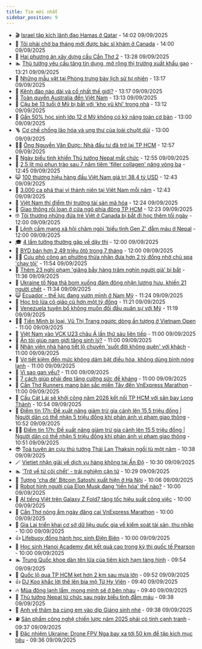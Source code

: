 ```yaml
---
title: Tim mới nhất
sidebar_position: 9
---
```


<!-- vnexpress-tin-moi-nhat:START -->
- 🎬 [Israel tập kích lãnh đạo Hamas ở Qatar](https://vnexpress.net/israel-tap-kich-lanh-dao-hamas-o-qatar-4937168.html) - 14:02 09/09/2025
- 🐎 [Tôi phải chờ ba tháng mới được bác sĩ khám ở Canada](https://vnexpress.net/kham-benh-o-nuoc-ngoai-kham-chua-benh-o-nuoc-ngoai-y-te-cong-canada-ve-viet-nam-chua-benh-toi-phai-cho-ba-thang-moi-duoc-kham-bac-si-chuyen-khoa-o-canada-4937021.html) - 14:00 09/09/2025
- 🦍 [Hai phương án xây dựng cầu Cần Thơ 2](https://vnexpress.net/hai-phuong-an-xay-dung-cau-can-tho-2-4937084.html) - 13:28 09/09/2025
- 🏊 [Thủ tướng yêu cầu tăng tín dụng, mở rộng thị trường xuất khẩu gạo](https://vnexpress.net/thu-tuong-yeu-cau-tang-tin-dung-mo-rong-thi-truong-xuat-khau-gao-4937163.html) - 13:21 09/09/2025
- 🎊 [Những mẫu vật tại Phòng trưng bày lịch sử tự nhiên](https://vnexpress.net/nhung-mau-vat-tai-phong-trung-bay-lich-su-tu-nhien-4937105.html) - 13:17 09/09/2025
- 🎃 [Kênh đào nào dài và cổ nhất thế giới?](https://vnexpress.net/kenh-dao-nao-dai-va-co-nhat-the-gioi-4937147.html) - 13:17 09/09/2025
- 🧰 [Toàn quyền Australia đến Việt Nam](https://vnexpress.net/toan-quyen-australia-den-viet-nam-4937128.html) - 13:13 09/09/2025
- 🔭 [Cậu bé 13 tuổi ở Mỹ bị bắt với &#39;kho vũ khí&#39; trong nhà](https://vnexpress.net/cau-be-13-tuoi-o-my-khi-bi-bat-voi-kho-vu-khi-trong-nha-4937123.html) - 13:12 09/09/2025
- 🫶 [Gần 50% học sinh lớp 12 ở Mỹ không có kỹ năng toán cơ bản](https://vnexpress.net/gan-50-hoc-sinh-lop-12-o-my-khong-co-ky-nang-toan-co-ban-4937069.html) - 13:00 09/09/2025
- 🪜 [Cơ chế chống lão hóa và ung thư của loài chuột dũi](https://vnexpress.net/co-che-chong-lao-hoa-va-ung-thu-cua-loai-chuot-dui-4936933.html) - 13:00 09/09/2025
- 👨‍🏫 [Ông Nguyễn Văn Được: Nhà đầu tư đã trở lại TP HCM](https://vnexpress.net/ong-nguyen-van-duoc-nha-dau-tu-da-tro-lai-tp-hcm-4937144.html) - 12:57 09/09/2025
- 🎊 [Ngày biểu tình khiến Thủ tướng Nepal mất chức](https://vnexpress.net/ngay-bieu-tinh-khien-thu-tuong-nepal-mat-chuc-4937154.html) - 12:55 09/09/2025
- 🎊 [2,5 lít mủ phun trào sau 7 năm tiêm &#39;filler collagen&#39; nâng vòng ba](https://vnexpress.net/2-5-lit-mu-phun-trao-sau-7-nam-tiem-filler-collagen-nang-vong-ba-4936833.html) - 12:45 09/09/2025
- 😺 [100 thương hiệu hàng đầu Việt Nam giá trị 38,4 tỷ USD](https://vnexpress.net/100-thuong-hieu-hang-dau-viet-nam-gia-tri-38-4-ty-usd-4937109.html) - 12:43 09/09/2025
- 🐘 [3.000 ca phá thai vị thành niên tại Việt Nam mỗi năm](https://vnexpress.net/3-000-ca-pha-thai-vi-thanh-nien-tai-viet-nam-moi-nam-4937156.html) - 12:43 09/09/2025
- 🌁 [Việt Nam thí điểm thị trường tài sản mã hóa](https://vnexpress.net/viet-nam-thi-diem-thi-truong-tai-san-ma-hoa-4937159.html) - 12:24 09/09/2025
- 🐲 [Giao thông rối loạn ở cửa ngõ phía đông TP HCM](https://vnexpress.net/giao-thong-roi-loan-o-cua-ngo-phia-dong-tp-hcm-4937152.html) - 12:23 09/09/2025
- 🤓 [Tôi thương những đứa trẻ Việt ở Canada bị bắt đi học thêm tối ngày](https://vnexpress.net/toi-thuong-nhung-dua-tre-viet-o-canada-bi-bat-di-hoc-them-toi-ngay-4937060.html) - 12:00 09/09/2025
- 💪 [Lệnh cấm mạng xã hội châm ngòi &#39;biểu tình Gen Z&#39; đẫm máu ở Nepal](https://vnexpress.net/lenh-cam-mang-xa-hoi-cham-ngoi-bieu-tinh-gen-z-dam-mau-o-nepal-4936744.html) - 12:00 09/09/2025
- 🎓 [4 lầm tưởng thường gặp về dậy thì](https://vnexpress.net/4-lam-tuong-thuong-gap-ve-day-thi-4937002.html) - 12:00 09/09/2025
- 🫣 [BYD bán hơn 2,49 triệu ôtô trong 7 tháng](https://vnexpress.net/byd-ban-hon-2-49-trieu-oto-trong-7-thang-4936839.html) - 12:00 09/09/2025
- 🧑‍💻 [Cựu phó công an phường thừa nhận đưa hơn 2 tỷ đồng nhờ chủ spa &#39;chạy tội&#39;](https://vnexpress.net/cuu-pho-cong-an-phuong-thua-nhan-dua-hon-2-ty-dong-nho-chu-spa-chay-toi-4937139.html) - 11:54 09/09/2025
- 🐲 [Thêm 23 nghi phạm &#39;giăng bẫy hàng trăm nghìn người già&#39; bị bắt](https://vnexpress.net/them-23-nghi-pham-giang-bay-hang-tram-nghin-nguoi-gia-bi-bat-4937145.html) - 11:36 09/09/2025
- 🌝 [Ukraine tố Nga thả bom xuống đám đông nhận lương hưu, khiến 21 người chết](https://vnexpress.net/ukraine-to-nga-tha-bom-xuong-dam-dong-nhan-luong-huu-khien-21-nguoi-chet-4937133.html) - 11:34 09/09/2025
- 😺 [Ecuador - thế lực đang vươn mình ở Nam Mỹ](https://vnexpress.net/ecuador-the-luc-dang-vuon-minh-o-nam-my-4937134.html) - 11:24 09/09/2025
- 🐎 [Học trò lừa cô giáo cũ hơn một tỷ đồng](https://vnexpress.net/hoc-tro-lua-co-giao-cu-hon-mot-ty-dong-4937137.html) - 11:21 09/09/2025
- 🎡 [Venezuela tuyên bố không muốn đối đầu quân sự với Mỹ](https://vnexpress.net/venezuela-tuyen-bo-khong-muon-doi-dau-quan-su-voi-my-4937099.html) - 11:19 09/09/2025
- 👨‍🏫 [Tiến Minh bị loại, Vũ Thị Trang ngược dòng ấn tượng ở Vietnam Open](https://vnexpress.net/tien-minh-bi-loai-vu-thi-trang-nguoc-dong-an-tuong-o-vietnam-open-4937087.html) - 11:00 09/09/2025
- 🦆 [Việt Nam vào VCK U23 châu Á lần thứ sáu liên tiếp](https://vnexpress.net/truc-tiep-tran-viet-nam-vs-yemen-tai-vong-loai-u23-chau-a-2026-4937094.html) - 11:00 09/09/2025
- 🚦 [Ăn tỏi giúp nam giới tăng sinh lý?](https://vnexpress.net/an-toi-giup-nam-gioi-tang-sinh-ly-4936648.html) - 11:00 09/09/2025
- 💫 [Nhân viên nhà hàng tiết lộ chuyện &#39;suốt đời không quên&#39; với khách](https://vnexpress.net/nhan-vien-nha-hang-tiet-lo-chuyen-suot-doi-khong-quen-voi-khach-4936547.html) - 11:00 09/09/2025
- 🎉 [Vợ tiết kiệm đến mức không dám bật điều hòa, không dùng bình nóng lạnh](https://vnexpress.net/vo-tiet-kiem-den-muc-khong-dam-bat-dieu-hoa-khong-dung-binh-nong-lanh-4932814.html) - 11:00 09/09/2025
- 🌋 [Vì sao gan yếu?](https://vnexpress.net/vi-sao-gan-yeu-4937020.html) - 11:00 09/09/2025
- 🤖 [7 cách giúp phái đẹp tăng cường sức đề kháng](https://vnexpress.net/7-cach-giup-phai-dep-tang-cuong-suc-de-khang-4936905.html) - 11:00 09/09/2025
- 🦏 [Cần Thơ Runners mang bản sắc miền Tây đến VnExpress Marathon](https://vnexpress.net/can-tho-runners-mang-ban-sac-mien-tay-den-vnexpress-marathon-4936853.html) - 11:00 09/09/2025
- 🦩 [Cầu Cát Lái sẽ khởi công năm 2026 kết nối TP HCM với sân bay Long Thành](https://vnexpress.net/cau-cat-lai-se-khoi-cong-nam-2026-ket-noi-tp-hcm-voi-san-bay-long-thanh-4937117.html) - 10:54 09/09/2025
- 👺 [Điểm tin 17h: Đề xuất nâng giảm trừ gia cảnh lên 15,5 triệu đồng | Người dân có thể nhận 5 triệu đồng khi phản ánh vi phạm giao thông](https://vnexpress.net/diem-tin-17h-de-xuat-nang-giam-tru-gia-canh-len-15-5-trieu-dong-nguoi-dan-co-the-nhan-5-trieu-dong-khi-phan-anh-vi-pham-giao-thong-4937140.html) - 10:52 09/09/2025
- 🧑‍🏫 [Điểm tin 17h: Đề xuất nâng giảm trừ gia cảnh lên 15,5 triệu đồng | Người dân có thể nhận 5 triệu đồng khi phản ánh vi phạm giao thông](https://vnexpress.net/diem-tin-17h-de-xuat-nang-giam-tru-gia-canh-len-15-5-trieu-dong-nguoi-dan-co-the-nhan-5-trieu-dong-khi-phan-anh-vi-pham-giao-thong-4937136.html) - 10:51 09/09/2025
- 😎 [Toà tuyên án cựu thủ tướng Thái Lan Thaksin ngồi tù một năm](https://vnexpress.net/toa-tuyen-an-cuu-thu-tuong-thai-lan-thaksin-ngoi-tu-mot-nam-4937116.html) - 10:38 09/09/2025
- 🪄 [Vietjet nhận giải về dịch vụ hàng không tại Ấn Độ](https://vnexpress.net/vietjet-nhan-giai-ve-dich-vu-hang-khong-tai-an-do-4937080.html) - 10:30 09/09/2025
- 🏊 [&#39;Trở về từ cõi chết&#39; - trải nghiệm cận tử](https://vnexpress.net/tro-ve-tu-coi-chet-trai-nghiem-can-tu-4936489.html) - 10:29 09/09/2025
- 💃 [Tượng &#39;cha đẻ&#39; Bitcoin Satoshi xuất hiện ở Hà Nội](https://vnexpress.net/tuong-cha-de-bitcoin-satoshi-xuat-hien-o-ha-noi-4937100.html) - 10:06 09/09/2025
- 🦆 [Robot hình người của Elon Musk đang &#39;tiến hóa&#39; thế nào?](https://vnexpress.net/robot-hinh-nguoi-cua-elon-musk-dang-tien-hoa-the-nao-4936840.html) - 10:00 09/09/2025
- 🎊 [AI tiếng Việt trên Galaxy Z Fold7 tăng tốc hiệu suất công việc](https://vnexpress.net/ai-tieng-viet-tren-galaxy-z-fold7-tang-toc-hieu-suat-cong-viec-4937055.html) - 10:00 09/09/2025
- 👺 [Cần Thơ nóng ẩm ngày đăng cai VnExpress Marathon](https://vnexpress.net/can-tho-nong-am-ngay-dang-cai-vnexpress-marathon-4936980.html) - 10:00 09/09/2025
- 🎡 [Gia Lai triển khai cơ sở dữ liệu quốc gia về kiểm soát tài sản, thu nhập](https://vnexpress.net/gia-lai-trien-khai-co-so-du-lieu-quoc-gia-ve-kiem-soat-tai-san-thu-nhap-4936807.html) - 10:00 09/09/2025
- 👍 [Lifebuoy đồng hành học sinh Điện Biên](https://vnexpress.net/lifebuoy-dong-hanh-hoc-sinh-dien-bien-4936434.html) - 10:00 09/09/2025
- 🐎 [Học sinh Hanoi Academy đạt kết quả cao trong kỳ thi quốc tế Pearson](https://vnexpress.net/hoc-sinh-hanoi-academy-dat-ket-qua-cao-trong-ky-thi-quoc-te-pearson-4933786.html) - 10:00 09/09/2025
- 🏊 [Trung Quốc khoe dàn tên lửa của tiêm kích hạm tàng hình](https://vnexpress.net/trung-quoc-khoe-dan-ten-lua-cua-tiem-kich-ham-tang-hinh-4937042.html) - 09:54 09/09/2025
- 🦩 [Quốc lộ qua TP HCM kẹt hơn 2 km sau mưa lớn](https://vnexpress.net/quoc-lo-qua-tp-hcm-ket-hon-2-km-sau-mua-lon-4937086.html) - 09:52 09/09/2025
- 👍 [DJ Koo khắc lời thề lên bia mộ Từ Hy Viên](https://vnexpress.net/dj-koo-khac-loi-the-len-bia-mo-tu-hy-vien-4937045.html) - 09:40 09/09/2025
- 🔥 [Mùa đông lạnh lắm, mong mình sẽ ở bên nhau](https://vnexpress.net/mua-dong-lanh-lam-mong-minh-se-o-ben-nhau-4937001.html) - 09:40 09/09/2025
- 💄 [Thủ tướng Nepal từ chức sau ngày biểu tình đẫm máu](https://vnexpress.net/thu-tuong-nepal-tu-chuc-sau-ngay-bieu-tinh-dam-mau-4937067.html) - 09:38 09/09/2025
- 🤡 [Anh về thăm ba cùng em vào dịp Giáng sinh nhé](https://vnexpress.net/anh-ve-tham-ba-cung-em-vao-dip-giang-sinh-nhe-4936998.html) - 09:38 09/09/2025
- ⛽️ [Sản phẩm công nghệ chiến lược năm 2025 phải có tính cạnh tranh](https://vnexpress.net/san-pham-cong-nghe-chien-luoc-nam-2025-phai-co-tinh-canh-tranh-4937062.html) - 09:37 09/09/2025
- 🚀 [Đặc nhiệm Ukraine: Drone FPV Nga bay xa tới 50 km để tập kích mục tiêu](https://vnexpress.net/dac-nhiem-ukraine-drone-fpv-nga-bay-xa-toi-50-km-de-tap-kich-muc-tieu-4937076.html) - 09:36 09/09/2025<!-- vnexpress-tin-moi-nhat:END -->

